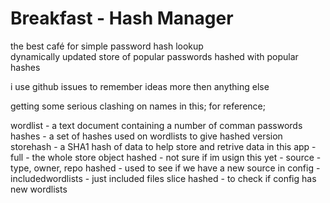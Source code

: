 # Breakfast - Hash Manager
the best café for simple password hash lookup<br>
dynamically updated store of popular passwords hashed with popular hashes 


i use github issues to remember ideas more then anything else 


getting some serious clashing on names in this;
for reference;

wordlist - a text document containing a number of comman passwords
hashes - a set of hashes used on wordlists to give hashed version
storehash - a SHA1 hash of data to help store and retrive data in this app
    - full - the whole store object hashed - not sure if im usign this yet
    - source - type, owner, repo hashed - used to see if we have a new source in config
    - includedwordlists - just included files slice hashed - to check if config has new wordlists 